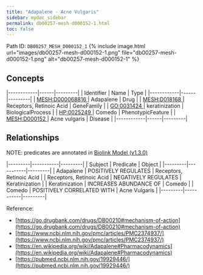 ```yaml
---
title: "Adapalene - Acne Vulgaris"
sidebar: mydoc_sidebar
permalink: db00257-mesh-d000152-1.html
toc: false 
---
```



Path ID: `DB00257_MESH_D000152_1`
{% include image.html url="images/db00257-mesh-d000152-1.png" file="db00257-mesh-d000152-1.png" alt="db00257-mesh-d000152-1" %}

## Concepts

|------------|------|---------|
| Identifier | Name | Type    |
|------------|------|---------|
| <a href="https://identifiers.org/MESH:D000068816">MESH:D000068816 </a> | Adapalene | Drug |
| <a href="https://identifiers.org/MESH:D018168">MESH:D018168 </a> | Receptors, Retinoic Acid | GeneFamily |
| <a href="https://identifiers.org/GO:0031424">GO:0031424 </a> | keratinization | BiologicalProcess |
| <a href="https://identifiers.org/HP:0025249">HP:0025249 </a> | Comedo | PhenotypicFeature |
| <a href="https://identifiers.org/MESH:D000152">MESH:D000152 </a> | Acne vulgaris | Disease |
|------------|------|---------|

## Relationships


NOTE: predicates are annotated in <a href="https://github.com/biolink/biolink-model/releases/tag/v1.3.0">Biolink Model (v1.3.0)</a>

|---------|-----------|---------|
| Subject | Predicate | Object  |
|---------|-----------|---------|
| Adapalene | POSITIVELY REGULATES | Receptors, Retinoic Acid |
| Receptors, Retinoic Acid | NEGATIVELY REGULATES | Keratinization |
| Keratinization | INCREASES ABUNDANCE OF | Comedo |
| Comedo | POSITIVELY CORRELATED WITH | Acne Vulgaris |
|---------|-----------|---------|

Reference: 
  - [https://go.drugbank.com/drugs/DB00210#mechanism-of-action](https://go.drugbank.com/drugs/DB00210#mechanism-of-action)
  - [https://www.ncbi.nlm.nih.gov/pmc/articles/PMC2374937/](https://www.ncbi.nlm.nih.gov/pmc/articles/PMC2374937/)
  - [https://en.wikipedia.org/wiki/Adapalene#Pharmacodynamics](https://en.wikipedia.org/wiki/Adapalene#Pharmacodynamics)
  - [https://pubmed.ncbi.nlm.nih.gov/19929446/](https://pubmed.ncbi.nlm.nih.gov/19929446/)
